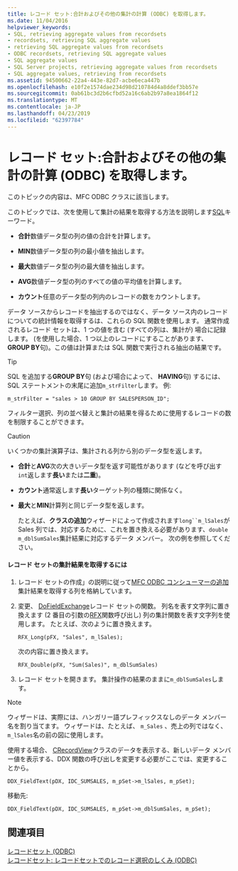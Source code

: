 ```yaml
---
title: レコード セット:合計およびその他の集計の計算 (ODBC) を取得します。
ms.date: 11/04/2016
helpviewer_keywords:
- SQL, retrieving aggregate values from recordsets
- recordsets, retrieving SQL aggregate values
- retrieving SQL aggregate values from recordsets
- ODBC recordsets, retrieving SQL aggregate values
- SQL aggregate values
- SQL Server projects, retrieving aggregate values from recordsets
- SQL aggregate values, retrieving from recordsets
ms.assetid: 94500662-22a4-443e-82d7-acbe6eca447b
ms.openlocfilehash: e10f2e1574dae234d98d210784d4a8ddef3bb57e
ms.sourcegitcommit: 0ab61bc3d2b6cfbd52a16c6ab2b97a8ea1864f12
ms.translationtype: MT
ms.contentlocale: ja-JP
ms.lasthandoff: 04/23/2019
ms.locfileid: "62397784"
---
```

# <a name="recordset-obtaining-sums-and-other-aggregate-results-odbc"></a>レコード セット:合計およびその他の集計の計算 (ODBC) を取得します。

このトピックの内容は、MFC ODBC クラスに該当します。

このトピックでは、次を使用して集計の結果を取得する方法を説明します[SQL](../../data/odbc/sql.md)キーワード。

- **合計**数値データ型の列の値の合計を計算します。

- **MIN**数値データ型の列の最小値を抽出します。

- **最大**数値データ型の列の最大値を抽出します。

- **AVG**数値データ型の列のすべての値の平均値を計算します。

- **カウント**任意のデータ型の列内のレコードの数をカウントします。

データ ソースからレコードを抽出するのではなく、データ ソース内のレコードについての統計情報を取得するは、これらの SQL 関数を使用します。 通常作成されるレコード セットは、1 つの値を含む (すべての列は、集計が) 場合に記録します。 (を使用した場合、1 つ以上のレコードにすることがあります、 **GROUP BY**句)。この値は計算または SQL 関数で実行される抽出の結果です。

> [!TIP]
>  SQL を追加する**GROUP BY**句 (および場合によって、 **HAVING**句) するには、SQL ステートメントの末尾に追加`m_strFilter`します。 例:

```
m_strFilter = "sales > 10 GROUP BY SALESPERSON_ID";
```

フィルター選択、列の並べ替えと集計の結果を得るために使用するレコードの数を制限することができます。

> [!CAUTION]
>  いくつかの集計演算子は、集計される列から別のデータ型を返します。

- **合計**と**AVG**次の大きいデータ型を返す可能性があります (などを呼び出す`int`返します**長い**または**二重**)。

- **カウント**通常返します**長い**ターゲット列の種類に関係なく。

- **最大**と**MIN**計算列と同じデータ型を返します。

     たとえば、**クラスの追加**ウィザードによって作成されます`long``m_lSales`が Sales 列では、対応するために、これを置き換える必要があります、`double m_dblSumSales`集計結果に対応するデータ メンバー。 次の例を参照してください。

#### <a name="to-obtain-an-aggregate-result-for-a-recordset"></a>レコード セットの集計結果を取得するには

1. レコード セットの作成」の説明に従って[MFC ODBC コンシューマーの追加](../../mfc/reference/adding-an-mfc-odbc-consumer.md)集計結果を取得する列を格納しています。

1. 変更、 [DoFieldExchange](../../mfc/reference/crecordset-class.md#dofieldexchange)レコード セットの関数。 列名を表す文字列に置き換えます (2 番目の引数の[RFX](../../data/odbc/record-field-exchange-using-rfx.md)関数呼び出し) 列の集計関数を表す文字列を使用します。 たとえば、次のように置き換えます。

    ```
    RFX_Long(pFX, "Sales", m_lSales);
    ```

     次の内容に置き換えます。

    ```
    RFX_Double(pFX, "Sum(Sales)", m_dblSumSales)
    ```

1. レコード セットを開きます。 集計操作の結果のままに`m_dblSumSales`します。

> [!NOTE]
>  ウィザードは、実際には、ハンガリー語プレフィックスなしのデータ メンバー名を割り当てます。 ウィザードは、たとえば、 `m_Sales` 、売上の列ではなく、`m_lSales`名の前の図に使用します。

使用する場合、 [CRecordView](../../mfc/reference/crecordview-class.md)クラスのデータを表示する、新しいデータ メンバー値を表示する、DDX 関数の呼び出しを変更する必要がここでは、変更することから。

```
DDX_FieldText(pDX, IDC_SUMSALES, m_pSet->m_lSales, m_pSet);
```

移動先:

```
DDX_FieldText(pDX, IDC_SUMSALES, m_pSet->m_dblSumSales, m_pSet);
```

## <a name="see-also"></a>関連項目

[レコードセット (ODBC)](../../data/odbc/recordset-odbc.md)<br/>
[レコードセット: レコードセットでのレコード選択のしくみ (ODBC)](../../data/odbc/recordset-how-recordsets-select-records-odbc.md)